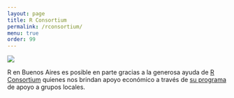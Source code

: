 ```yaml
---
layout: page
title: R Consortium
permalink: /rconsortium/
menu: true
order: 99
---
```


![](/assets/img/RConsortium_Horizontal_Pantone_500.png)

R en Buenos Aires es posible en parte gracias a la generosa ayuda de [R Consortium](https://www.r-consortium.org/) quienes nos brindan apoyo económico a través de [su programa](https://www.r-consortium.org/announcement/2018/01/31/2018-r-consortium-r-user-group-support-program-underway) de apoyo a grupos locales. 